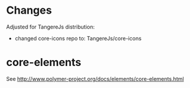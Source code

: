 Changes
=========
Adjusted for TangereJs distribution:

* changed core-icons repo to: TangereJs/core-icons


core-elements
=========

See http://www.polymer-project.org/docs/elements/core-elements.html
